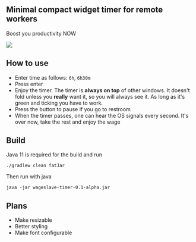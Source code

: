 ## Minimal compact widget timer for remote workers

Boost you productivity NOW

![](https://github.com/serega-fighter/wageslave-timer/blob/master/images/wageslave%20timer%20demo.gif)

## How to use

* Enter time as follows: `6h`, `6h30m`
* Press enter
* Enjoy the timer. The timer is **always on top** of other windows. It doesn't fold unless you **really** want it, so you will always see it. As long as it's green and ticking you have to work.
* Press the button to pause if you go to restroom
* When the timer passes, one can hear the OS signals every second. It's over now, take the rest and enjoy the wage

## Build

Java 11 is required for the build and run

`./gradlew clean fatJar`

Then run with java

`java -jar wageslave-timer-0.1-alpha.jar`

## Plans

* Make resizable
* Better styling
* Make font configurable
